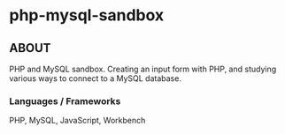 # php-mysql-sandbox

## ABOUT

PHP and MySQL sandbox. Creating an input form with PHP, and studying various ways to connect to a MySQL database.

### Languages / Frameworks

PHP, MySQL, JavaScript, Workbench